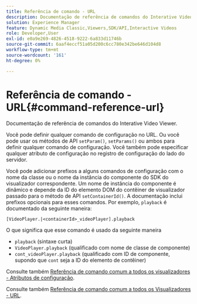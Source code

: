 ```yaml
---
title: Referência de comando - URL
description: Documentação de referência de comandos do Interative Video Viewer.
solution: Experience Manager
feature: Dynamic Media Classic,Viewers,SDK/API,Interactive Videos
role: Developer,User
exl-id: e0a9e269-4826-4518-9222-6a833d11746b
source-git-commit: 6aaf4eccf51a05d200c6cc780e342be646d104d8
workflow-type: tm+mt
source-wordcount: '161'
ht-degree: 0%

---
```


# Referência de comando - URL{#command-reference-url}

Documentação de referência de comandos do Interative Video Viewer.

Você pode definir qualquer comando de configuração no URL. Ou você pode usar os métodos de API `setParam()`, `setParams()` ou ambos para definir qualquer comando de configuração. Você também pode especificar qualquer atributo de configuração no registro de configuração do lado do servidor.

Você pode adicionar prefixos a alguns comandos de configuração com o nome da classe ou o nome da instância do componente do SDK do visualizador correspondente. Um nome de instância do componente é dinâmico e depende da ID do elemento DOM do contêiner de visualizador passado para o método de API `setContainerId()`. A documentação inclui prefixos opcionais para esses comandos. Por exemplo, `playback` é documentado da seguinte maneira:

```
[VideoPlayer.|<containerId>_videoPlayer].playback
```

O que significa que esse comando é usado da seguinte maneira

* `playback` (sintaxe curta)
* `VideoPlayer.playback` (qualificado com nome de classe de componente)
* `cont_videoPlayer.playback` (qualificado com ID de componente, supondo que `cont` seja a ID do elemento de contêiner)

Consulte também [Referência de comando comum a todos os visualizadores - Atributos de configuração](../../../r-html5-viewer-20-cmdref-configattrib/r-html5-viewer-20-cmdref-configattrib.md#concept-850e0f2c49b949deb7cfbfd330d329bd).

Consulte também [Referência de comando comum a todos os Visualizadores - URL](../../../c-html5-viewer-20-cmdref-url/c-html5-viewer-20-cmdref-url.md#concept-9b337f349b7b406b8c33c7ee96b3e226).
